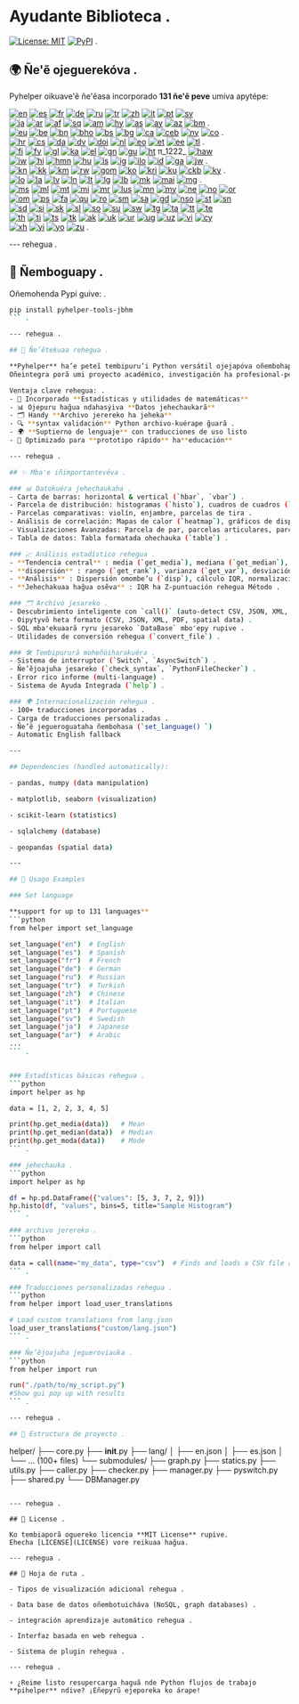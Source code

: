 # Ayudante Biblioteca .

[![License: MIT](https://img.shields.io/badge/License-MIT-yellow.svg)](LICENSE) [![PyPI](https://img.shields.io/pypi/v/pyhelper-tools-jbhm?style=for-the-badge&label=PyPI&color=blue)](https://pypi.org/project/pyhelper-tools-jbhm/) .

## 🌍 Ñe'ẽ ojeguerekóva .

Pyhelper oikuave'ẽ ñe'ẽasa incorporado **131 ñe'ẽ peve** umíva apytépe:

[![en](https://img.shields.io/badge/lang-en-red.svg)](readme/README.md) [![es](https://img.shields.io/badge/lang-es-yellow.svg)](readme/README.es.md) [![fr](https://img.shields.io/badge/lang-fr-blue.svg)](readme/README.fr.md) [![de](https://img.shields.io/badge/lang-de-green.svg)](readme/README.de.md) [![ru](https://img.shields.io/badge/lang-ru-purple.svg)](readme/README.ru.md) [![tr](https://img.shields.io/badge/lang-tr-orange.svg)](readme/README.tr.md) [![zh](https://img.shields.io/badge/lang-zh-black.svg)](readme/README.zh.md) [![it](https://img.shields.io/badge/lang-it-lightgrey.svg)](readme/README.it.md) [![pt](https://img.shields.io/badge/lang-pt-brightgreen.svg)](readme/README.pt.md) [![sv](https://img.shields.io/badge/lang-sv-blue.svg)](readme/README.sv.md)  
[![ja](https://img.shields.io/badge/lang-ja-red.svg)](readme/README.ja.md) [![ar](https://img.shields.io/badge/lang-ar-brown.svg)](readme/README.ar.md) [![af](https://img.shields.io/badge/lang-af-orange.svg)](readme/README.af.md) [![sq](https://img.shields.io/badge/lang-sq-blue.svg)](readme/README.sq.md) [![am](https://img.shields.io/badge/lang-am-green.svg)](readme/README.am.md) [![hy](https://img.shields.io/badge/lang-hy-red.svg)](readme/README.hy.md) [![as](https://img.shields.io/badge/lang-as-purple.svg)](readme/README.as.md) [![ay](https://img.shields.io/badge/lang-ay-brown.svg)](readme/README.ay.md) [![az](https://img.shields.io/badge/lang-az-lightblue.svg)](readme/README.az.md) [![bm](https://img.shields.io/badge/lang-bm-darkgreen.svg)](readme/README.bm.md) .  
[![eu](https://img.shields.io/badge/lang-eu-pink.svg)](readme/README.eu.md) [![be](https://img.shields.io/badge/lang-be-darkblue.svg)](readme/README.be.md) [![bn](https://img.shields.io/badge/lang-bn-teal.svg)](readme/README.bn.md) [![bho](https://img.shields.io/badge/lang-bho-orange.svg)](readme/README.bho.md) [![bs](https://img.shields.io/badge/lang-bs-purple.svg)](readme/README.bm.md) [![bg](https://img.shields.io/badge/lang-bg-green.svg)](readme/README.bg.md) [![ca](https://img.shields.io/badge/lang-ca-yellow.svg)](readme/README.ca.md) [![ceb](https://img.shields.io/badge/lang-ceb-blue.svg)](readme/README.ceb.md) [![ny](https://img.shields.io/badge/lang-ny-red.svg)](readme/README.ny.md) [![co](https://img.shields.io/badge/lang-co-green.svg)](readme/README.co.md) .  
[![hr](https://img.shields.io/badge/lang-hr-blue.svg)](readme/README.hr.md) [![cs](https://img.shields.io/badge/lang-cs-red.svg)](readme/README.cs.md) [![da](https://img.shields.io/badge/lang-da-purple.svg)](readme/README.da.md) [![dv](https://img.shields.io/badge/lang-dv-orange.svg)](readme/README.dv.md) [![doi](https://img.shields.io/badge/lang-doi-brown.svg)](readme/README.doi.md) [![nl](https://img.shields.io/badge/lang-nl-orange.svg)](readme/README.nl.md) [![eo](https://img.shields.io/badge/lang-eo-green.svg)](readme/README.eo.md) [![et](https://img.shields.io/badge/lang-et-blue.svg)](readme/README.et.md) [![ee](https://img.shields.io/badge/lang-ee-red.svg)](readme/README.ee.md) [![tl](https://img.shields.io/badge/lang-tl-purple.svg)](readme/README.tl.md) .  
[![fi](https://img.shields.io/badge/lang-fi-blue.svg)](readme/README.fi.md) [![fy](https://img.shields.io/badge/lang-fy-orange.svg)](readme/README.fy.md) [![gl](https://img.shields.io/badge/lang-gl-green.svg)](readme/README.gl.md) [![ka](https://img.shields.io/badge/lang-ka-red.svg)](readme/README.ka.md) [![el](https://img.shields.io/badge/lang-el-blue.svg)](readme/README.el.md) [![gn](https://img.shields.io/badge/lang-gn-purple.svg)](readme/README.gn.md) [![gu](https://img.shields.io/badge/lang-gu-orange.svg)](readme/README.gu.md) [![ht](https://img.shields.io/badge/lang-ht-green.svg)](readme/README.ht.md) π_1222_ [![haw](https://img.shields.io/badge/lang-haw-red.svg)](readme/README.haw.md)  
[![iw](https://img.shields.io/badge/lang-iw-purple.svg)](readme/README.iw.md) [![hi](https://img.shields.io/badge/lang-hi-orange.svg)](readme/README.hi.md) [![hmn](https://img.shields.io/badge/lang-hmn-green.svg)](readme/README.hmn.md) [![hu](https://img.shields.io/badge/lang-hu-blue.svg)](readme/README.hu.md) [![is](https://img.shields.io/badge/lang-is-red.svg)](readme/README.is.md) [![ig](https://img.shields.io/badge/lang-ig-purple.svg)](readme/README.ig.md) [![ilo](https://img.shields.io/badge/lang-ilo-orange.svg)](readme/README.ilo.md) [![id](https://img.shields.io/badge/lang-id-green.svg)](readme/README.id.md) [![ga](https://img.shields.io/badge/lang-ga-blue.svg)](readme/README.ga.md) [![jw](https://img.shields.io/badge/lang-jw-red.svg)](readme/README.jw.md) .  
[![kn](https://img.shields.io/badge/lang-kn-purple.svg)](readme/README.kn.md) [![kk](https://img.shields.io/badge/lang-kk-orange.svg)](readme/README.kk.md) [![km](https://img.shields.io/badge/lang-km-green.svg)](readme/README.km.md) [![rw](https://img.shields.io/badge/lang-rw-blue.svg)](readme/README.rw.md) [![gom](https://img.shields.io/badge/lang-gom-red.svg)](readme/README.gom.md) [![ko](https://img.shields.io/badge/lang-ko-purple.svg)](readme/README.ko.md) [![kri](https://img.shields.io/badge/lang-kri-orange.svg)](readme/README.kri.md) [![ku](https://img.shields.io/badge/lang-ku-green.svg)](readme/README.ku.md) [![ckb](https://img.shields.io/badge/lang-ckb-blue.svg)](readme/README.ckb.md) [![ky](https://img.shields.io/badge/lang-ky-red.svg)](readme/README.ky.md) .  
[![lo](https://img.shields.io/badge/lang-lo-purple.svg)](readme/README.lo.md) [![la](https://img.shields.io/badge/lang-la-orange.svg)](readme/README.la.md) [![lv](https://img.shields.io/badge/lang-lv-green.svg)](readme/README.lv.md) [![ln](https://img.shields.io/badge/lang-ln-blue.svg)](readme/README.ln.md) [![lt](https://img.shields.io/badge/lang-lt-red.svg)](readme/README.lt.md) [![lg](https://img.shields.io/badge/lang-lg-purple.svg)](readme/README.lg.md) [![lb](https://img.shields.io/badge/lang-lb-orange.svg)](readme/README.lb.md) [![mk](https://img.shields.io/badge/lang-mk-green.svg)](readme/README.mk.md) [![mai](https://img.shields.io/badge/lang-mai-blue.svg)](readme/README.mai.md) [![mg](https://img.shields.io/badge/lang-mg-red.svg)](readme/README.mg.md) .  
[![ms](https://img.shields.io/badge/lang-ms-purple.svg)](readme/README.ms.md) [![ml](https://img.shields.io/badge/lang-ml-orange.svg)](readme/README.ml.md) [![mt](https://img.shields.io/badge/lang-mt-green.svg)](readme/README.mt.md) [![mi](https://img.shields.io/badge/lang-mi-blue.svg)](readme/README.mi.md) [![mr](https://img.shields.io/badge/lang-mr-red.svg)](readme/README.mr.md) [![lus](https://img.shields.io/badge/lang-lus-purple.svg)](readme/README.lus.md) [![mn](https://img.shields.io/badge/lang-mn-orange.svg)](readme/README.mn.md) [![my](https://img.shields.io/badge/lang-my-green.svg)](readme/README.my.md) [![ne](https://img.shields.io/badge/lang-ne-blue.svg)](readme/README.ne.md) [![no](https://img.shields.io/badge/lang-no-red.svg)](readme/README.no.md) [![or](https://img.shields.io/badge/lang-or-purple.svg)](readme/README.or.md)  
[![om](https://img.shields.io/badge/lang-om-orange.svg)](readme/README.om.md) [![ps](https://img.shields.io/badge/lang-ps-green.svg)](readme/README.ps.md) [![fa](https://img.shields.io/badge/lang-fa-blue.svg)](readme/README.fa.md) [![qu](https://img.shields.io/badge/lang-qu-red.svg)](readme/README.qu.md) [![ro](https://img.shields.io/badge/lang-ro-purple.svg)](readme/README.ro.md) [![sm](https://img.shields.io/badge/lang-sm-orange.svg)](readme/README.sm.md) [![sa](https://img.shields.io/badge/lang-sa-green.svg)](readme/README.sa.md) [![gd](https://img.shields.io/badge/lang-gd-blue.svg)](readme/README.gd.md) [![nso](https://img.shields.io/badge/lang-nso-red.svg)](readme/README.nso.md) [![st](https://img.shields.io/badge/lang-st-purple.svg)](readme/README.st.md) [![sn](https://img.shields.io/badge/lang-sn-orange.svg)](readme/README.sn.md)  
[![sd](https://img.shields.io/badge/lang-sd-green.svg)](readme/README.sd.md) [![si](https://img.shields.io/badge/lang-si-blue.svg)](readme/README.si.md) [![sk](https://img.shields.io/badge/lang-sk-red.svg)](readme/README.sk.md) [![sl](https://img.shields.io/badge/lang-sl-purple.svg)](readme/README.sl.md) [![so](https://img.shields.io/badge/lang-so-orange.svg)](readme/README.so.md) [![su](https://img.shields.io/badge/lang-su-green.svg)](readme/README.su.md) [![sw](https://img.shields.io/badge/lang-sw-blue.svg)](readme/README.sw.md) [![tg](https://img.shields.io/badge/lang-tg-red.svg)](readme/README.tg.md) [![ta](https://img.shields.io/badge/lang-ta-purple.svg)](readme/README.ta.md) [![tt](https://img.shields.io/badge/lang-tt-orange.svg)](readme/README.tt.md) [![te](https://img.shields.io/badge/lang-te-green.svg)](readme/README.te.md)  
[![th](https://img.shields.io/badge/lang-th-blue.svg)](readme/README.th.md) [![ti](https://img.shields.io/badge/lang-ti-red.svg)](readme/README.ti.md) [![ts](https://img.shields.io/badge/lang-ts-purple.svg)](readme/README.ts.md) [![tk](https://img.shields.io/badge/lang-tk-orange.svg)](readme/README.tk.md) [![ak](https://img.shields.io/badge/lang-ak-green.svg)](readme/README.ak.md) [![uk](https://img.shields.io/badge/lang-uk-blue.svg)](readme/README.uk.md) [![ur](https://img.shields.io/badge/lang-ur-red.svg)](readme/README.ur.md) [![ug](https://img.shields.io/badge/lang-ug-purple.svg)](readme/README.ug.md) [![uz](https://img.shields.io/badge/lang-uz-orange.svg)](readme/README.uz.md) [![vi](https://img.shields.io/badge/lang-vi-green.svg)](readme/README.vi.md) [![cy](https://img.shields.io/badge/lang-cy-blue.svg)](readme/README.cy.md)  
[![xh](https://img.shields.io/badge/lang-xh-red.svg)](readme/README.xh.md) [![yi](https://img.shields.io/badge/lang-yi-purple.svg)](readme/README.yi.md) [![yo](https://img.shields.io/badge/lang-yo-orange.svg)](readme/README.yo.md) [![zu](https://img.shields.io/badge/lang-zu-green.svg)](readme/README.zu.md) .

--- rehegua .


## 🚀 Ñemboguapy .

Oñemohenda Pypi guive: .

```bash
pip install pyhelper-tools-jbhm
``` .

--- rehegua .

## 📖 Ñe’ẽtekuaa rehegua .

**Pyhelper** ha’e peteĩ tembipuru’i Python versátil ojejapóva oñembohape hag̃ua**Análisis de datos, visualización, operaciones estadísticas, ha umi flujo de trabajo utilidad rehegua** .  
Oñeintegra porã umi proyecto académico, investigación ha profesional-pe, ohejáva ndéve reñecentra umi perspicacia-pe código caldera rangue.

Ventaja clave rehegua: .
- 🧮 Incorporado **Estadísticas y utilidades de matemáticas** 
- 📊 Ojepuru hag̃ua ndahasýiva **Datos jehechaukarã** 
- 🗂 Handy **Archivo jerereko ha jeheka** 
- 🔍 **syntax validación** Python archivo-kuérape g̃uarã .
- 🌍 **Suptierno de lenguaje** con traducciones de uso listo
- 🚀 Optimizado para **prototipo rápido** ha**educación** 

--- rehegua .

## ✨ Mba'e iñimportantevéva .

### 📊 Datokuéra jehechaukaha .
- Carta de barras: horizontal & vertical (`hbar`, `vbar`) .  
- Parcela de distribución: histogramas (`histo`), cuadros de cuadros (`boxplot`), gráficos KDE (`kdeplot`) .  
- Parcelas comparativas: violín, enjambre, parcelas de tira .  
- Análisis de correlación: Mapas de calor (`heatmap`), gráficos de dispersión (`scatter`) .  
- Visualizaciones Avanzadas: Parcela de par, parcelas articulares, parcelas de regresión .  
- Tabla de datos: Tabla formatada ohechauka (`table`) .  

### 📈 Análisis estadístico rehegua .
- **Tendencia central** : media (`get_media`), mediana (`get_median`), modo (`get_moda`) .  
- **dispersión** : rango (`get_rank`), varianza (`get_var`), desviación estándar (`get_desv`) .  
- **Análisis** : Dispersión omombe’u (`disp`), cálculo IQR, normalización, transformación condicional .  
- **Jehechakuaa hag̃ua osẽva** : IQR ha Z-puntuación rehegua Método .  

### 🗂️ Archivo jesareko .
- Descubrimiento inteligente con `call()` (auto-detect CSV, JSON, XML, etc.) .  
- Oipytyvõ heta formato (CSV, JSON, XML, PDF, spatial data) .  
- SQL mbaꞌekuaarã ryru jesareko `DataBase` mboꞌepy rupive .  
- Utilidades de conversión rehegua (`convert_file`) .  

### 🛠️ Tembipururã moheñóiharakuéra .
- Sistema de interruptor (`Switch`, `AsyncSwitch`) .  
- Ñe’ẽjoajuha jesareko (`check_syntax`, `PythonFileChecker`) .  
- Error rico informe (multi-language) .  
- Sistema de Ayuda Integrada (`help`) .  

### 🌍 Internacionalización rehegua .
- 100+ traducciones incorporadas .  
- Carga de traducciones personalizadas .  
- Ñe’ẽ jegueroguataha ñembohasa (`set_language() `)  
- Automatic English fallback  

---

## Dependencies (handled automatically):

- pandas, numpy (data manipulation)

- matplotlib, seaborn (visualization)

- scikit-learn (statistics)

- sqlalchemy (database)

- geopandas (spatial data)

---

## 🔧 Usage Examples

### Set language 

**support for up to 131 languages** 
```python
from helper import set_language

set_language("en")  # English
set_language("es")  # Spanish
set_language("fr")  # French
set_language("de")  # German
set_language("ru")  # Russian
set_language("tr")  # Turkish
set_language("zh")  # Chinese
set_language("it")  # Italian
set_language("pt")  # Portuguese
set_language("sv")  # Swedish
set_language("ja")  # Japanese
set_language("ar")  # Arabic
...
``` .


### Estadísticas básicas rehegua .
```python
import helper as hp

data = [1, 2, 2, 3, 4, 5]

print(hp.get_media(data))   # Mean
print(hp.get_median(data))  # Median
print(hp.get_moda(data))    # Mode
``` .

### jehechauka .
```python
import helper as hp

df = hp.pd.DataFrame({"values": [5, 3, 7, 2, 9]})
hp.histo(df, "values", bins=5, title="Sample Histogram")
``` .

### archivo jerereko .
```python
from helper import call

data = call(name="my_data", type="csv")  # Finds and loads a CSV file automatically
``` .

### Traducciones personalizadas rehegua .
```python
from helper import load_user_translations

# Load custom translations from lang.json
load_user_translations("custom/lang.json")
``` .

### Ñe’ẽjoajuha jegueroviauka .
```python
from helper import run

run("./path/to/my_script.py")
#Show gui pop up with results
``` .

--- rehegua .

## 📂 Estructura de proyecto .

```
helper/
├── core.py
├── __init__.py
├── lang/
│   ├── en.json
│   ├── es.json
│   └── ... (100+ files)
└── submodules/
    ├── graph.py
    ├── statics.py
    ├── utils.py
    ├── caller.py
    ├── checker.py
    ├── manager.py
    ├── pyswitch.py
    ├── shared.py
    └── DBManager.py
``` .

--- rehegua .

## 📜 License .

Ko tembiaporã oguereko licencia **MIT License** rupive.  
Ehecha [LICENSE](LICENSE) vore reikuaa hag̃ua.

--- rehegua .

## 🔮 Hoja de ruta .

- Tipos de visualización adicional rehegua .

- Data base de datos oñembotuicháva (NoSQL, graph databases) .

- integración aprendizaje automático rehegua .

- Interfaz basada en web rehegua .

- Sistema de plugin rehegua .

--- rehegua .

⚡ ¿Reime listo resupercarga haguã nde Python flujos de trabajo **pihelper** ndive? ¡Eñepyrũ ejeporeka ko árape!